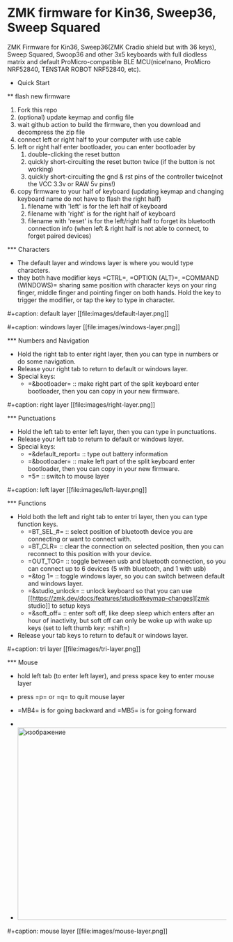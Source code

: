 # ZMK firmware for Kin36, Sweep36, Sweep Squared
ZMK Firmware for Kin36, Sweep36(ZMK Cradio shield but with 36 keys), Sweep Squared, Swoop36 and other 3x5 keyboards with full diodless matrix and default ProMicro-compatible BLE MCU(nice!nano, ProMicro NRF52840, TENSTAR ROBOT NRF52840, etc).



* Quick Start

** flash new firmware

1. Fork this repo
2. (optional) update keymap and config file
3. wait github action to build the firmware, then you download and decompress the zip file
4. connect left or right half to your computer with use cable
5. left or right half enter bootloader, you can enter bootloader by
   1) double-clicking the reset button
   2) quickly short-circuiting the reset button twice (if the button is not working)
   3) quickly short-circuiting the gnd & rst pins of the controller twice(not the VCC 3.3v or RAW 5v pins!) 
6. copy firmware to your half of keyboard (updating keymap and changing keyboard name do not have to flash the right half)
   1) filename with 'left' is for the left half of keyboard
   2) filename with 'right' is for the right half of keyboard
   3) filename with 'reset' is for the left/right half to forget its bluetooth connection info (when left & right half is not able to connect, to forget paired devices)


*** Characters

- The default layer and windows layer is where you would type characters.
- they both have modifier keys =CTRL=, =OPTION (ALT)=, =COMMAND (WINDOWS)= sharing same position with character keys on your ring finger, middle finger and pointing finger on both hands. Hold the key to trigger the modifier, or tap the key to type in character.

#+caption: default layer
[[file:images/default-layer.png]]

#+caption: windows layer
[[file:images/windows-layer.png]]

*** Numbers and Navigation

- Hold the right tab to enter right layer, then you can type in numbers or do some navigation.
- Release your right tab to return to default or windows layer.
- Special keys:
  - =&bootloader= :: make right part of the split keyboard enter bootloader, then you can copy in your new firmware.

#+caption: right layer
[[file:images/right-layer.png]]

*** Punctuations

- Hold the left tab to enter left layer, then you can type in punctuations.
- Release your left tab to return to default or windows layer.
- Special keys:
  - =&default_report= :: type out battery information
  - =&bootloader= :: make left part of the split keyboard enter bootloader, then you can copy in your new firmware.
  - =5= :: switch to mouse layer

#+caption: left layer
[[file:images/left-layer.png]]

*** Functions

- Hold both the left and right tab to enter tri layer, then you can type function keys.
  - =BT_SEL_#= :: select position of bluetooth device you are connecting or want to connect with.
  - =BT_CLR= :: clear the connection on selected position, then you can reconnect to this position with your device.
  - =OUT_TOG= :: toggle between usb and bluetooth connection, so you can connect up to 6 devices (5 with bluetooth, and 1 with usb)
  - =&tog 1= :: toggle windows layer, so you can switch between default and windows layer.
  - =&studio_unlock= :: unlock keyboard so that you can use [[https://zmk.dev/docs/features/studio#keymap-changes][zmk studio]] to setup keys
  - =&soft_off= :: enter soft off, like deep sleep which enters after an hour of inactivity, but soft off can only be woke up with wake up keys (set to left thumb key: =shift=)
- Release your tab keys to return to default or windows layer.

#+caption: tri layer
[[file:images/tri-layer.png]]

*** Mouse

- hold left tab (to enter left layer), and press space key to enter mouse layer
- press =p= or =q= to quit mouse layer
- =MB4= is for going backward and =MB5= is for going forward

-
- <img width="999" height="441" alt="изображение" src="https://github.com/user-attachments/assets/7748bf61-0bbc-4aaa-9c8a-9eb0afb21a81" />


#+caption: mouse layer
[[file:images/mouse-layer.png]]

